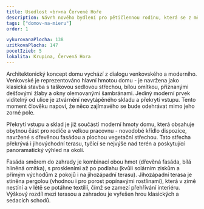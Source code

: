 ```yaml
---
title: Usedlost <br>na Červené Hoře
description: Návrh nového bydlení pro pětičlennou rodinu, která se z města přestěhovala na středoslovenské lazy. Dům citlivě reaguje na místní architekturu a nemá za cíl ji moderními prvky přetvářet, ale dotvářet. S klienty jsme spolupracovali od výběru pozemku, přes architektonickou studii a projekční práce až po autorský dozor při realizaci stavby.
tags: ["domov-na-mieru"]
order: 1

vykurovanaPlocha: 138
uzitkovaPlocha: 147
pocetIzieb: 5
lokalita: Krupina, Červená Hora
---
```


Architektonický koncept domu vychází z dialogu venkovského a moderního. Venkovské je reprezentováno hlavní hmotou domu - je navržena jako klasická stavba s taškovou sedlovou střechou, bílou omítkou, přiznanými dešťovými žlaby a okny olemovanými šambránami. Jediný moderní prvek viditelný od ulice je ztvárnění nevytápěného skladu a překrytí vstupu. Tento moment člověku napoví, že něco zajímavého se bude odehrávat mimo jeho zorné pole.

Překrytí vstupu a sklad je již součástí moderní hmoty domu, která obsahuje obytnou část pro rodiče a velkou pracovnu - novodobé křídlo dispozice, navržené s dřevěnou fasádou a plochou vegetační střechou. Tato střecha překrývá i jihovýchodní terasu, tyčící se nejvýše nad terén a poskytující panoramatický výhled na okolí.

Fasáda směrem do zahrady je kombinací obou hmot (dřevěná fasáda, bílá hliněná omítka), s proskleními až po podlahu (kvůli solárním ziskům a přímým východům z pokojů i na jihozápadní terasu). Jihozápadní terasa je stíněna pergolou (vhodnou i pro porost popínavými rostlinami), která v zimě nestíní a v létě se potáhne textilií, čímž se zamezí přehřívání interiéru. Výškový rozdíl mezi terasou a zahradou je vyřešen hrou klasických a sedacích schodů.